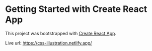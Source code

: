 # Getting Started with Create React App

This project was bootstrapped with [Create React App](https://github.com/facebook/create-react-app).

Live url: https://css-illustration.netlify.app/